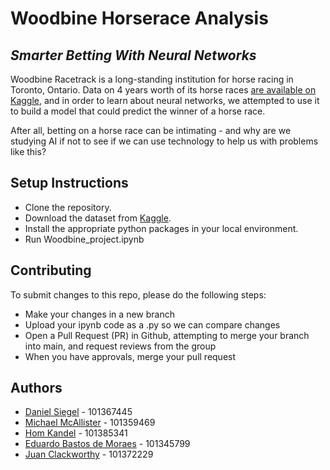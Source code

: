 # Woodbine Horserace Analysis
## _Smarter Betting With Neural Networks_
Woodbine Racetrack is a long-standing institution for horse racing in Toronto, Ontario. Data on 4 years worth of its horse races [are available on Kaggle](https://www.kaggle.com/noqcks/woodbine-races), and in order to learn about neural networks, we attempted to use it to build a model that could predict the winner of a horse race.

After all, betting on a horse race can be intimating - and why are we studying AI if not to see if we can use technology to help us with problems like this?

## Setup Instructions
- Clone the repository.
- Download the dataset from [Kaggle](https://www.kaggle.com/noqcks/woodbine-races).
- Install the appropriate python packages in your local environment.
- Run Woodbine_project.ipynb

## Contributing
To submit changes to this repo, please do the following steps:
- Make your changes in a new branch
- Upload your ipynb code as a .py so we can compare changes
- Open a Pull Request (PR) in Github, attempting to merge your branch into main, and request reviews from the group
- When you have approvals, merge your pull request

## Authors
- [Daniel Siegel](https://github.com/danielmaxsiegel) - 101367445
- [Michael McAllister](https://github.com/michaeldavidmcallister) - 101359469
- [Hom Kandel](https://github.com/homnath008) - 101385341
- [Eduardo Bastos de Moraes](https://github.com/eduardomoraes) - 101345799
- [Juan Clackworthy](https://github.com/juanlukeclackworthy) - 101372229
